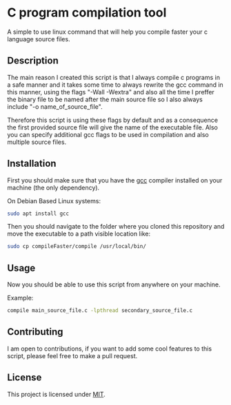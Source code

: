 # C program compilation tool

A simple to use linux command that will help you compile faster your c language source files.

## Description

The main reason I created this script is that I always compile c programs in a safe manner and it takes some time to always rewrite 
the gcc command in this manner, using the flags "-Wall -Wextra" and also all the time I preffer the binary file to be named after
the main source file so I also always include "-o name_of_source_file".

Therefore this script is using these flags by default and as a consequence the first provided source file will give the name of the
executable file. Also you can specify additional gcc flags to be used in compilation and also multiple source files.

## Installation

First you should make sure that you have the [gcc](https://gcc.gnu.org/) compiler installed on your machine (the only dependency).

On Debian Based Linux systems:
```bash
sudo apt install gcc
```

Then you should navigate to the folder where you cloned this repository and move the executable to a path visible location like:
```bash
sudo cp compileFaster/compile /usr/local/bin/
```

## Usage

Now you should be able to use this script from anywhere on your machine.

Example:
```bash
compile main_source_file.c -lpthread secondary_source_file.c
```

## Contributing

I am open to contributions, if you want to add some cool features to this script, please feel free to make a pull request.

## License

This project is licensed under [MIT](https://choosealicense.com/licenses/mit/).

